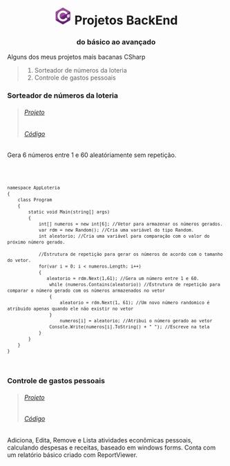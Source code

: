 
<h1 align="center"><img src="https://raw.githubusercontent.com/devicons/devicon/master/icons/csharp/csharp-original.svg" alt="csharp" width="40" height="40"/> Projetos BackEnd</h1>  
<h3 align="center">do básico ao avançado</h3>   
Alguns dos meus projetos mais bacanas CSharp

> <ol>
> <li>Sorteador de números da loteria</li>
> <li>Controle de gastos pessoais</li>
</ol>

<h3>Sorteador de números da loteria</h3>

> <h6><a href="https://github.com/pedrodk1990/CSharp/tree/master/AppLoteria">Projeto</a></h6>
> <h6><a href="https://github.com/pedrodk1990/CSharp/tree/master/AppLoteria/AppLoteria/Program.cs">Código</a></h6>

<p>Gera 6 números entre 1 e 60 aleatóriamente sem repetição.</p>

<code>

	namespace AppLoteria
	{
	    class Program
	    {
	        static void Main(string[] args)
	        {
	            int[] numeros = new int[6]; //Vetor para armazenar os números gerados.
	            var rdm = new Random(); //Cria uma variável do tipo Random.
	            int aleatorio; //Cria uma variável para comparação com o valor do próximo número gerado.
	            
	            //Estrutura de repetição para gerar os números de acordo com o tamanho do vetor.
	            for(var i = 0; i < numeros.Length; i++)
	            {
	               aleatorio = rdm.Next(1,61); //Gera um número entre 1 e 60.
	                while (numeros.Contains(aleatorio)) //Estrutura de repetição para comparar o número gerado com os números armazenados no vetor
	                {
	                    aleatorio = rdm.Next(1, 61); //Um novo número randomico é atribuido apenas quando ele não existir no vetor
	                }
	                    numeros[i] = aleatorio; //Atribui o número gerado ao vetor
	                Console.Write(numeros[i].ToString() + " "); //Escreve na tela
	            }
	        }
	    }
	}
</code>



<h3>Controle de gastos pessoais</h3>

> <h6><a href="https://github.com/pedrodk1990/CSharp/tree/master/GastosPessoais">Projeto</a></h6>
> <h6><a href="https://github.com/pedrodk1990/CSharp/tree/master/GastosPessoais/GastosPessoais/Form1.cs">Código</a></h6>

<p>Adiciona, Edita, Remove e Lista atividades econômicas pessoais, calculando despesas e receitas, baseado em windows forms. Conta com um relatório básico criado com ReportViewer.</p>


